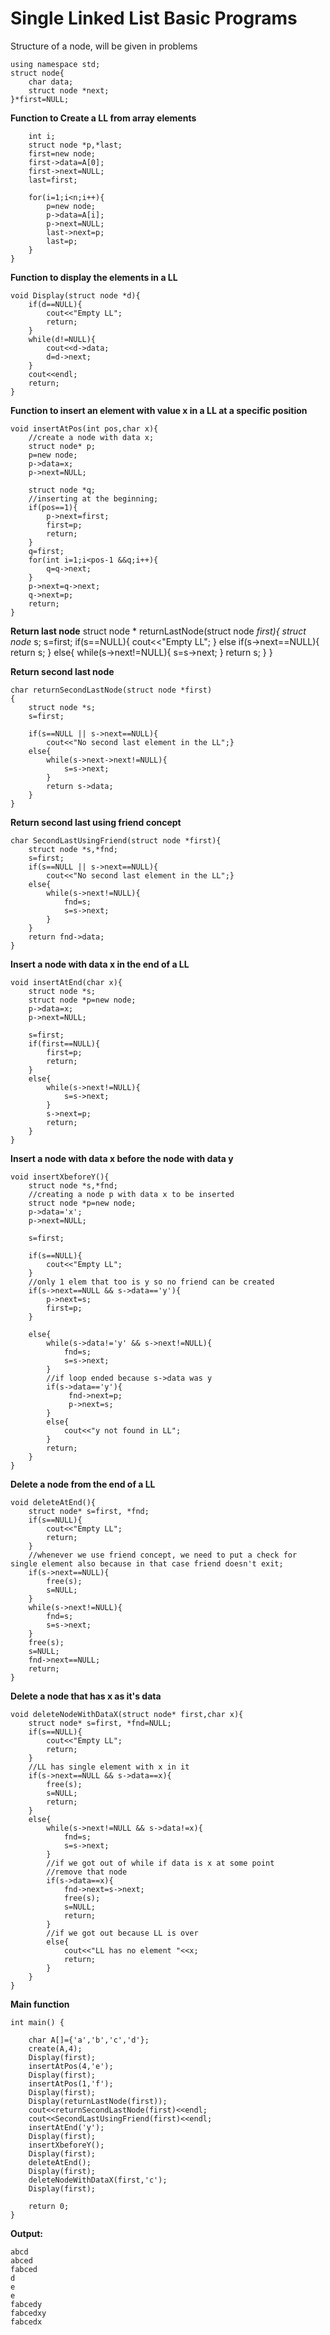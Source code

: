 # Single Linked List Basic Programs

Structure of a node, will be given in problems
```#include <iostream>
using namespace std;
struct node{
    char data;
    struct node *next;
}*first=NULL;
```

**Function to Create a LL from array elements**
```void create(char A[],int n){
    int i;
    struct node *p,*last;
    first=new node;
    first->data=A[0];
    first->next=NULL;
    last=first;
    
    for(i=1;i<n;i++){
        p=new node;
        p->data=A[i];
        p->next=NULL;
        last->next=p;
        last=p;
    }
}
```

**Function to display the elements in a LL**
```
void Display(struct node *d){
    if(d==NULL){
        cout<<"Empty LL";
        return;
    }
    while(d!=NULL){
        cout<<d->data;
        d=d->next;
    }
    cout<<endl;
    return;
}
```

**Function to insert an element with value x in a LL at a specific position**
```
void insertAtPos(int pos,char x){
    //create a node with data x;
    struct node* p;
    p=new node;
    p->data=x;
    p->next=NULL;
    
    struct node *q;
    //inserting at the beginning;
    if(pos==1){
        p->next=first;
        first=p;
        return;
    }
    q=first;
    for(int i=1;i<pos-1 &&q;i++){
        q=q->next;
    }
    p->next=q->next;
    q->next=p;
    return;
}
```
**Return last node**
struct node * returnLastNode(struct node *first){
    struct node* s;
    s=first;
    if(s==NULL){
        cout<<"Empty LL";
    }
    else if(s->next==NULL){
        return s;
    }
    else{
        while(s->next!=NULL){
            s=s->next;
        }
        return s;
    }
}

**Return second last node**
```
char returnSecondLastNode(struct node *first)
{
    struct node *s;
    s=first;
    
    if(s==NULL || s->next==NULL){
        cout<<"No second last element in the LL";}
    else{
        while(s->next->next!=NULL){
            s=s->next;
        }
        return s->data;
    }
}
```

**Return second last using friend concept**
```
char SecondLastUsingFriend(struct node *first){
    struct node *s,*fnd;
    s=first;
    if(s==NULL || s->next==NULL){
        cout<<"No second last element in the LL";}
    else{
        while(s->next!=NULL){
            fnd=s;
            s=s->next;
        }
    }
    return fnd->data;
}
```
**Insert a node with data x in the end of a LL**
```
void insertAtEnd(char x){
    struct node *s;
    struct node *p=new node;
    p->data=x;
    p->next=NULL;
    
    s=first;
    if(first==NULL){
        first=p;
        return;
    }
    else{
        while(s->next!=NULL){
            s=s->next;
        }
        s->next=p;
        return;
    }
}
```

**Insert a node with data x before the node with data y**
```
void insertXbeforeY(){
    struct node *s,*fnd;
    //creating a node p with data x to be inserted
    struct node *p=new node;
    p->data='x';
    p->next=NULL;
    
    s=first;
    
    if(s==NULL){
        cout<<"Empty LL";
    }
    //only 1 elem that too is y so no friend can be created
    if(s->next==NULL && s->data=='y'){
        p->next=s;
        first=p;
    }
    
    else{
        while(s->data!='y' && s->next!=NULL){
            fnd=s;
            s=s->next;
        }
        //if loop ended because s->data was y
        if(s->data=='y'){
             fnd->next=p;
             p->next=s;
        }
        else{
            cout<<"y not found in LL";
        }
        return;
    }
}
```

**Delete a node from the end of a LL**
```
void deleteAtEnd(){
    struct node* s=first, *fnd;
    if(s==NULL){
        cout<<"Empty LL";
        return;
    }
    //whenever we use friend concept, we need to put a check for single element also because in that case friend doesn't exit;
    if(s->next==NULL){
        free(s);
        s=NULL;
    }
    while(s->next!=NULL){
        fnd=s;
        s=s->next;
    }
    free(s);
    s=NULL;
    fnd->next==NULL;
    return;
}
```
**Delete a node that has x as it's data**
```
void deleteNodeWithDataX(struct node* first,char x){
    struct node* s=first, *fnd=NULL;
    if(s==NULL){
        cout<<"Empty LL";
        return;
    }
    //LL has single element with x in it
    if(s->next==NULL && s->data==x){
        free(s);
        s=NULL;
        return;
    }
    else{
        while(s->next!=NULL && s->data!=x){
            fnd=s;
            s=s->next;
        }
        //if we got out of while if data is x at some point
        //remove that node
        if(s->data==x){
            fnd->next=s->next;
            free(s);
            s=NULL;
            return;
        }
        //if we got out because LL is over
        else{
            cout<<"LL has no element "<<x;
            return;
        }
    }
}
```
**Main function**
```
int main() {

    char A[]={'a','b','c','d'};
    create(A,4);
    Display(first);
    insertAtPos(4,'e');
    Display(first);
    insertAtPos(1,'f');
    Display(first);
    Display(returnLastNode(first));
    cout<<returnSecondLastNode(first)<<endl;
    cout<<SecondLastUsingFriend(first)<<endl;
    insertAtEnd('y');
    Display(first);
    insertXbeforeY();
    Display(first);
    deleteAtEnd();
    Display(first);
    deleteNodeWithDataX(first,'c');
    Display(first);
    
    return 0;
}
```

**Output:**
```
abcd
abced
fabced
d
e
e
fabcedy
fabcedxy
fabcedx
```
